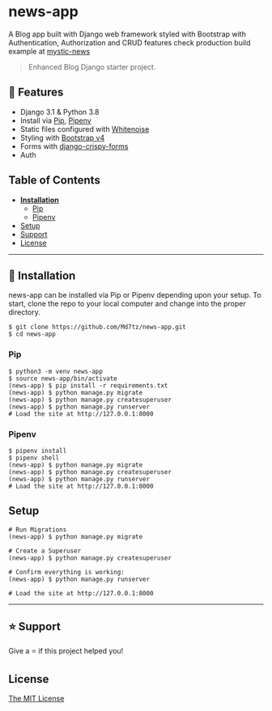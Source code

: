 # news-app

A Blog app built with Django web framework styled with Bootstrap with Authentication, Authorization and CRUD features
check production build example at [mystic-news](https://mystic-news.herokuapp.com/)

> Enhanced Blog Django starter project.

## 🚀 Features

- Django 3.1 & Python 3.8
- Install via [Pip](https://pypi.org/project/pip/), [Pipenv](https://pypi.org/project/pipenv/)
- Static files configured with [Whitenoise](http://whitenoise.evans.io/en/stable/index.html)
- Styling with [Bootstrap v4](https://github.com/twbs/bootstrap)
- Forms with [django-crispy-forms](https://github.com/django-crispy-forms/django-crispy-forms)
- Auth


## Table of Contents
* **[Installation](#installation)**
  * [Pip](#pip)
  * [Pipenv](#pipenv)
* [Setup](#setup)
* [Support](#support)
* [License](#license)

----

## 📖 Installation
news-app can be installed via Pip or Pipenv depending upon your setup. To start, clone the repo to your local computer and change into the proper directory.

```
$ git clone https://github.com/Md7tz/news-app.git
$ cd news-app
```

### Pip

```
$ python3 -m venv news-app
$ source news-app/bin/activate
(news-app) $ pip install -r requirements.txt
(news-app) $ python manage.py migrate
(news-app) $ python manage.py createsuperuser
(news-app) $ python manage.py runserver
# Load the site at http://127.0.0.1:8000
```

### Pipenv

```
$ pipenv install
$ pipenv shell
(news-app) $ python manage.py migrate
(news-app) $ python manage.py createsuperuser
(news-app) $ python manage.py runserver
# Load the site at http://127.0.0.1:8000
```

## Setup

```
# Run Migrations
(news-app) $ python manage.py migrate

# Create a Superuser
(news-app) $ python manage.py createsuperuser

# Confirm everything is working:
(news-app) $ python manage.py runserver

# Load the site at http://127.0.0.1:8000
```

----

## ⭐️ Support

Give a ⭐️  if this project helped you!

## License

[The MIT License](LICENSE)
